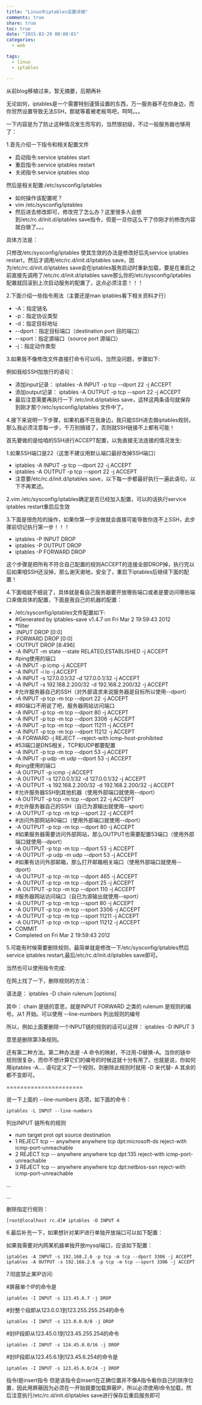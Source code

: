 ```yaml
---
title: "Linux中iptables设置详细"
comments: true
share: true
toc: true
date: "2015-03-29 00:00:01"
categories:
  - web

tags:
  - linux
  - iptables

---
```




从前blog移植过来，暂无摘要，后期再补

<!--more-->

  

无论如何，iptables是一个需要特别谨慎设置的东西，万一服务器不在你身边，而你贸然设置导致无法SSH，那就等着被老板骂吧，呵呵。。。

一下内容是为了防止这种情况发生而写的，当然很初级，不过一般服务器也够用了：

1.首先介绍一下指令和相关配置文件

- 启动指令:service iptables start
- 重启指令:service iptables restart
- 关闭指令:service iptables stop

然后是相关配置:/etc/sysconfig/iptables

* 如何操作该配置呢？
* vim /etc/sysconfig/iptables
* 然后进去修改即可，修改完了怎么办？这里很多人会想到/etc/rc.d/init.d/iptables save指令，但是一旦你这么干了你刚才的修改内容就白做了。。。

具体方法是：

只修改/etc/sysconfig/iptables 使其生效的办法是修改好后先service iptables restart，然后才调用/etc/rc.d/init.d/iptables save，因为/etc/rc.d/init.d/iptables save会在iptables服务启动时重新加载，要是在重启之前直接先调用了/etc/rc.d/init.d/iptables save那么你的/etc/sysconfig/iptables 配置就回滚到上次启动服务的配置了，这点必须注意！！！

2.下面介绍一些指令用法（主要还是man iptables看下相关资料才行）

* -A：指定链名
* -p：指定协议类型
* -d：指定目标地址
* --dport：指定目标端口（destination port 目的端口）
* --sport：指定源端口（source port 源端口）
* -j：指定动作类型

3.如果我不像修改文件直接打命令可以吗，当然没问题，步骤如下:

例如我给SSH加放行的语句：

* 添加input记录： iptables -A INPUT -p tcp --dport 22 -j ACCEPT
* 添加output记录： iptables -A OUTPUT -p tcp --sport 22 -j ACCEPT
* 最后注意需要再执行一下 /etc/init.d/iptables save，这样这两条语句就保存到刚才那个/etc/sysconfig/iptables 文件中了。

4.接下来说明一下步骤，如果机器不在我身边，我只能SSH进去做iptables规则，那么我必须注意每一步，千万别搞错了，否则就SSH链接不上都有可能！

首先要做的是给咱的SSH进行ACCEPT配置，以免直接无法连接的情况发生:

1.如果SSH端口是22（这里不建议用默认端口最好改掉SSH端口）

* iptables -A INPUT -p tcp --dport 22 -j ACCEPT
* iptables -A OUTPUT -p tcp --sport 22 -j ACCEPT
* 注意要/etc/rc.d/init.d/iptables save，以下每一步都最好执行一遍此语句，以下不再累述。

2.vim /etc/sysconfig/iptables确定是否已经加入配置，可以的话执行service iptables restart重启后生效

3.下面是很危险的操作，如果你第一步没做就会直接可能导致你连不上SSH，此步骤前切记执行第一步！！！

* iptables -P INPUT DROP
* iptables -P OUTPUT DROP
* iptables -P FORWARD DROP

这个步骤是把所有不符合自己配置的规则ACCEPT的连接全部DROP掉，执行完以后如果咱SSH还没掉，那么谢天谢地，安全了，重启下iptables后继续下面的配置！

4.下面咱就不细说了，具体就是看自己服务器要开放哪些端口或者是要访问哪些端口来做具体的配置，下面是我自己的机器的配置：

* /etc/sysconfig/iptables文件配置如下:
* #Generated by iptables-save v1.4.7 on Fri Mar  2 19:59:43 2012
* *filter
* :INPUT DROP [0:0]
* :FORWARD DROP [0:0]
* :OUTPUT DROP [8:496]
* -A INPUT -m state --state RELATED,ESTABLISHED -j ACCEPT
* #ping使用的端口
* -A INPUT -p icmp -j ACCEPT
* -A INPUT -i lo -j ACCEPT
* -A INPUT -s 127.0.0.1/32 -d 127.0.0.1/32 -j ACCEPT
* -A INPUT -s 192.168.2.200/32 -d 192.168.2.200/32 -j ACCEPT
* #允许服务器自己的SSH（对外部请求来说服务器是目标所以使用--dport）
* -A INPUT -p tcp -m tcp --dport 22 -j ACCEPT
* #80端口不用说了吧，服务器网站访问端口
* -A INPUT -p tcp -m tcp --dport 80 -j ACCEPT
* -A INPUT -p tcp -m tcp --dport 3306 -j ACCEPT
* -A INPUT -p tcp -m tcp --dport 11211 -j ACCEPT
* -A INPUT -p tcp -m tcp --dport 11212 -j ACCEPT
* -A FORWARD -j REJECT --reject-with icmp-host-prohibited
* #53端口是DNS相关，TCP和UDP都要配置
* -A INPUT -p tcp -m tcp --dport 53 -j ACCEPT
* -A INPUT -p udp -m udp --dport 53 -j ACCEPT
* #ping使用的端口
* -A OUTPUT -p icmp -j ACCEPT
* -A OUTPUT -s 127.0.0.1/32 -d 127.0.0.1/32 -j ACCEPT
* -A OUTPUT -s 192.168.2.200/32 -d 192.168.2.200/32 -j ACCEPT
* #允许服务器SSH到其他机器（使用外部端口就使用--dport）
* -A OUTPUT -p tcp -m tcp --dport 22 -j ACCEPT
* #允许服务器自己的SSH（自已为源输出就使用--sport）
* -A OUTPUT -p tcp -m tcp --sport 22 -j ACCEPT
* #访问外部网站80端口（使用外部端口就使用--dport）
* -A OUTPUT -p tcp -m tcp --dport 80 -j ACCEPT
* #如果服务器需要访问外部网站，那么OUTPUT也需要配置53端口（使用外部端口就使用--dport）
* -A OUTPUT -p tcp -m tcp --dport 53 -j ACCEPT
* -A OUTPUT -p udp -m udp --dport 53 -j ACCEPT
* #如果有访问外部邮箱，那么打开邮箱相关端口（使用外部端口就使用--dport）
* -A OUTPUT -p tcp -m tcp --dport 465 -j ACCEPT
* -A OUTPUT -p tcp -m tcp --dport 25 -j ACCEPT
* -A OUTPUT -p tcp -m tcp --dport 110 -j ACCEPT
* #服务器网站访问端口（自已为源输出就使用--sport）
* -A OUTPUT -p tcp -m tcp --sport 80 -j ACCEPT
* -A OUTPUT -p tcp -m tcp --sport 3306 -j ACCEPT
* -A OUTPUT -p tcp -m tcp --sport 11211 -j ACCEPT
* -A OUTPUT -p tcp -m tcp --sport 11212 -j ACCEPT
* COMMIT
*  Completed on Fri Mar  2 19:59:43 2012

5.可能有时候需要删除规则，最简单就是修改一下/etc/sysconfig/iptables然后service iptables restart,最后/etc/rc.d/init.d/iptables save即可。

当然也可以使用指令完成:

在网上找了一下，删除规则的方法：

语法是： iptables -D chain rulenum [options]

其中： chain 是链的意思，就是INPUT FORWARD 之类的
             rulenum 是规则的编号。从1 开始。可以使用  --line-numbers 列出规则的编号

所以，例如上面要删除一个INPUT链的规则的话可以这样：
    iptables -D INPUT 3

意思是删除第3条规则。

还有第二种方法。第二种办法是 -A 命令的映射，不过用-D替换-A。当你的链中规则很复杂，而你不想计算它们的编号的时候这就十分有用了。也就是说，你如何用iptables -A.... 语句定义了一个规则，则删除此规则时就用 -D 来代替- A  其余的都不变即可。

======================

说一下上面的 --line-numbers 选项，如下面的命令：

    iptables -L INPUT --line-numbers

列出INPUT 链所有的规则

* num  target     prot opt source               destination
* 1    REJECT     tcp  --  anywhere             anywhere            tcp dpt:microsoft-ds reject-with icmp-port-unreachable
* 2    REJECT     tcp  --  anywhere             anywhere            tcp dpt:135 reject-with icmp-port-unreachable
* 3    REJECT     tcp  --  anywhere             anywhere            tcp dpt:netbios-ssn reject-with icmp-port-unreachable

...

...

删除指定行规则：

    [root@localhost rc.d]# iptables -D INPUT 4

  6.最后补充一下，如果想针对某IP进行单独开放端口可以如下配置：

如果我需要对内网某机器单独开放mysql端口，应该如下配置：

    iptables -A INPUT -s 192.168.2.6 -p tcp -m tcp --dport 3306 -j ACCEPT
    iptables -A OUTPUT -s 192.168.2.6 -p tcp -m tcp --sport 3306 -j ACCEPT

7.彻底禁止某IP访问:

#屏蔽单个IP的命令是

    iptables -I INPUT -s 123.45.6.7 -j DROP

#封整个段即从123.0.0.1到123.255.255.254的命令

    iptables -I INPUT -s 123.0.0.0/8 -j DROP

#封IP段即从123.45.0.1到123.45.255.254的命令

    iptables -I INPUT -s 124.45.0.0/16 -j DROP

#封IP段即从123.45.6.1到123.45.6.254的命令是

    iptables -I INPUT -s 123.45.6.0/24 -j DROP

指令I是insert指令 但是该指令会insert在正确位置并不像A指令看你自己的排序位置，因此用屏蔽因为必须在一开始就要加载屏蔽IP，所以必须使用I命令加载，然后注意执行/etc/rc.d/init.d/iptables save进行保存后重启服务即可

